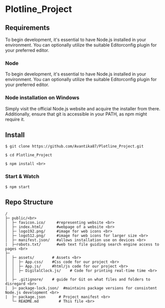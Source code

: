 # Plotline_Project
## Requirements
To begin development, it's essential to have Node.js installed in your environment. You can optionally utilize the suitable Editorconfig plugin for your preferred editor.
### Node
To begin development, it's essential to have Node.js installed in your environment. You can optionally utilize the suitable Editorconfig plugin for your preferred editor.
### Node installation on Windows
Simply visit the official Node.js website and acquire the installer from there. Additionally, ensure that git is accessible in your PATH, as npm might require it.
## Install
```
$ git clone https://github.com/Avantika87/Plotline_Project.git 
```
```
$ cd Plotline_Project
```
```
$ npm install <br>
```
### Start & Watch
```
$ npm start
``` 
## Repo Structure
```
/
├─ public/<br>
│  ├─ favicon.ico/     #representing website <br>
│  ├─ index.html/      #webpage of a website <br>
│  ├─ logo192.png/     #image for web icons <br>
│  ├─ logo512.png/     #image for web icons for larger size <br>
│  ├─ manifest.json/   #allows installation use on devices <br>
|  ├─robots.txt/       #web text file guiding search engine access to pages <br>
├─ 
│  ├─ assets/        # Assets <br>
│  │  ├─ App.css/    #Css code for our project <br>
│  │  ├─ App.js/     #html/js code for our project <br>
│  │  ├─ DigitalClock.js/    # Code for printing real-time time <br>
│  │
│  ├─ .gitignore/    # guide for Git on what files and folders to disregard <br>
│  ├─ package-lock.json/  #maintains package versions for consistent Node.js development <br>
|  ├─ package.json      # Project manifest <br>
   └─ README.md         # This file <br>
```
